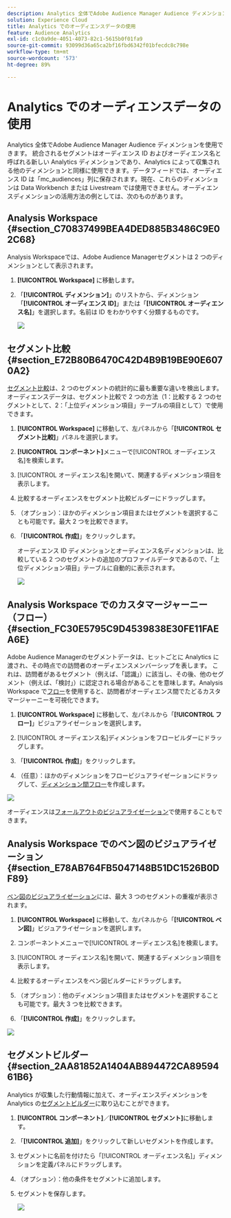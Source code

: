 ```yaml
---
description: Analytics 全体でAdobe Audience Manager Audience ディメンションを使用できます。 統合されるセグメントはオーディエンス ID およびオーディエンス名と呼ばれる新しい Analytics ディメンションであり、Analytics によって収集される他のディメンションと同様に使用できます。データフィードでは、オーディエンス ID は「mc_audiences」列に保存されます。現在、これらのディメンションは Data Workbench または Livestream では使用できません。オーディエンスディメンションの活用方法の例としては、次のものがあります。
solution: Experience Cloud
title: Analytics でのオーディエンスデータの使用
feature: Audience Analytics
exl-id: c1c0a9de-4051-4073-82c1-5615b0f01fa9
source-git-commit: 93099d36a65ca2bf16fbd6342f01bfecdc8c798e
workflow-type: tm+mt
source-wordcount: '573'
ht-degree: 89%

---
```


# Analytics でのオーディエンスデータの使用

Analytics 全体でAdobe Audience Manager Audience ディメンションを使用できます。 統合されるセグメントはオーディエンス ID およびオーディエンス名と呼ばれる新しい Analytics ディメンションであり、Analytics によって収集される他のディメンションと同様に使用できます。データフィードでは、オーディエンス ID は「mc_audiences」列に保存されます。現在、これらのディメンションは Data Workbench または Livestream では使用できません。オーディエンスディメンションの活用方法の例としては、次のものがあります。

## Analysis Workspace {#section_C70837499BEA4DED885B3486C9E02C68}

Analysis Workspaceでは、Adobe Audience Managerセグメントは 2 つのディメンションとして表示されます。

1. **[!UICONTROL Workspace]** に移動します。
1. 「**[!UICONTROL ディメンション]**」のリストから、ディメンション「**[!UICONTROL オーディエンス ID]**」または「**[!UICONTROL オーディエンス名]**」を選択します。名前は ID をわかりやすく分類するものです。

   ![](assets/aw-mcaudiences.png)

## セグメント比較 {#section_E72B80B6470C42D4B9B19BE90E6070A2}

[セグメント比較](https://experienceleague.adobe.com/docs/analytics/analyze/analysis-workspace/panels/segment-comparison/segment-comparison.html?lang=ja)は、2 つのセグメントの統計的に最も重要な違いを検出します。オーディエンスデータは、セグメント比較で 2 つの方法（1：比較する 2 つのセグメントとして、2：「上位ディメンション項目」テーブルの項目として）で使用できます。

1. **[!UICONTROL Workspace]** に移動して、左パネルから「**[!UICONTROL セグメント比較]**」パネルを選択します。

1. **[!UICONTROL コンポーネント]**&#x200B;メニューで[!UICONTROL オーディエンス名]を検索します。

1. [!UICONTROL オーディエンス名]を開いて、関連するディメンション項目を表示します。
1. 比較するオーディエンスをセグメント比較ビルダーにドラッグします。
1. （オプション）：ほかのディメンション項目またはセグメントを選択することも可能です。最大 2 つを比較できます。
1. 「**[!UICONTROL 作成]**」をクリックします。

   オーディエンス ID ディメンションとオーディエンス名ディメンションは、比較している 2 つのセグメントの追加のプロファイルデータであるので、「上位ディメンション項目」テーブルに自動的に表示されます。

   ![](assets/aud-segcompare.png)

## Analysis Workspace でのカスタマージャーニー（フロー） {#section_FC30E5795C9D4539838E30FE11FAEA6E}

Adobe Audience Managerのセグメントデータは、ヒットごとに Analytics に渡され、その時点での訪問者のオーディエンスメンバーシップを表します。 これは、訪問者があるセグメント（例えば、「認識」）に該当し、その後、他のセグメント（例えば、「検討」）に認定される場合があることを意味します。Analysis Workspace で[フロー](https://experienceleague.adobe.com/docs/analytics/analyze/analysis-workspace/visualizations/fallout/fallout-flow.html?lang=ja)を使用すると、訪問者がオーディエンス間でたどるカスタマージャーニーを可視化できます。

1. **[!UICONTROL Workspace]** に移動して、左パネルから「**[!UICONTROL フロー]**」ビジュアライゼーションを選択します。

1. [!UICONTROL オーディエンス名]ディメンションをフロービルダーにドラッグします。
1. 「**[!UICONTROL 作成]**」をクリックします。
1. （任意）：ほかのディメンションをフロービジュアライゼーションにドラッグして、[ディメンション間フロー](https://experienceleague.adobe.com/docs/analytics/analyze/analysis-workspace/visualizations/flow/multi-dimensional-flow.html?lang=ja)を作成します。

![](assets/flow-aamaudiences.png)

オーディエンスは[フォールアウトのビジュアライゼーション](https://experienceleague.adobe.com/docs/analytics/analyze/analysis-workspace/visualizations/fallout/fallout-flow.html?lang=ja)で使用することもできます。

## Analysis Workspace でのベン図のビジュアライゼーション {#section_E78AB764FB5047148B51DC1526B0DF89}

[ベン図のビジュアライゼーション](https://experienceleague.adobe.com/docs/analytics/analyze/analysis-workspace/visualizations/venn.html?lang=ja)には、最大 3 つのセグメントの重複が表示されます。

1. **[!UICONTROL Workspace]** に移動して、左パネルから「**[!UICONTROL ベン図]**」ビジュアライゼーションを選択します。

1. コンポーネントメニューで[!UICONTROL オーディエンス名]を検索します。
1. [!UICONTROL オーディエンス名]を開いて、関連するディメンション項目を表示します。
1. 比較するオーディエンスをベン図ビルダーにドラッグします。
1. （オプション）：他のディメンション項目またはセグメントを選択することも可能です。最大 3 つを比較できます。
1. 「**[!UICONTROL 作成]**」をクリックします。

![](assets/venn-viz.png)

## セグメントビルダー {#section_2AA81852A1404AB894472CA8959461B6}

Analytics が収集した行動情報に加えて、オーディエンスディメンションを Analytics の[セグメントビルダー](/help/components/segmentation/segmentation-workflow/seg-build.md)に取り込むことができます。

1. **[!UICONTROL コンポーネント]**／**[!UICONTROL セグメント]**&#x200B;に移動します。
1. 「**[!UICONTROL 追加]**」をクリックして新しいセグメントを作成します。
1. セグメントに名前を付けたら「[!UICONTROL オーディエンス名]」ディメンションを定義パネルにドラッグします。
1. （オプション）：他の条件をセグメントに追加します。
1. セグメントを保存します。

   ![](assets/aud-segbuilder.png)


